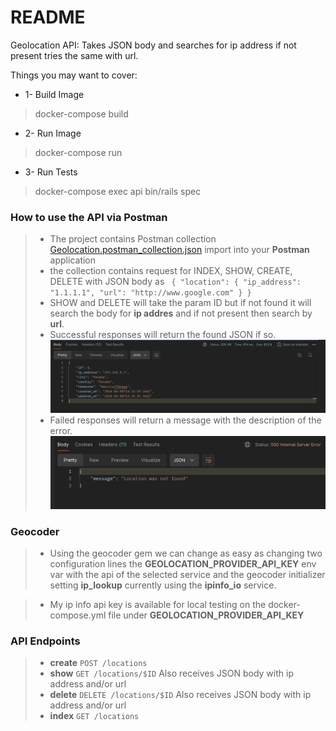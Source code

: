 # README

Geolocation API: Takes JSON body and searches for ip address if not present tries the same with url.

Things you may want to cover:

* 1- Build Image
> docker-compose build

* 2- Run Image
> docker-compose run

* 3- Run Tests
> docker-compose exec api bin/rails spec

### How to use the API via Postman
> - The project contains Postman collection [Geolocation.postman_collection.json](docs%2FGeolocation.postman_collection.json) import into your **Postman** application
> - the collection contains request for INDEX, SHOW, CREATE, DELETE with JSON body as ` { "location": { "ip_address": "1.1.1.1", "url": "http://www.google.com" } }`
> - SHOW and DELETE will take the param ID but if not found it will search the body for **ip addres** and if not present then search by **url**.
> - Successful responses will return the found JSON if so.
![success.png](docs%2Fsuccess.png)
> - Failed responses will return a message with the description of the error.
![error.png](docs%2Ferror.png)

### Geocoder
> - Using the geocoder gem we can change as easy as changing two configuration lines the **GEOLOCATION_PROVIDER_API_KEY** env var with the api of the selected service and the geocoder initializer setting  **ip_lookup** currently using the **ipinfo_io** service.

> - My ip info api key is available for local testing on the docker-compose.yml file under **GEOLOCATION_PROVIDER_API_KEY**

### API Endpoints
>   - **create** `POST /locations`
>   - **show** `GET /locations/$ID` Also receives JSON body with ip address and/or url 
>   - **delete** `DELETE /locations/$ID`  Also receives JSON body with ip address and/or url
>   - **index** `GET /locations`







